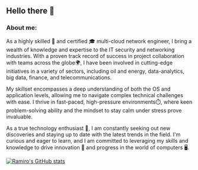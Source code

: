 ## Hello there 👋

### About me:

As a highly skilled 🔧 and certified 🎓 multi-cloud network engineer, I bring a wealth of knowledge and expertise to the IT security and networking industries. With a proven track record of success in project collaboration with teams across the globe🌍, I have been involved in cutting-edge initiatives in a variety of sectors, including oil and energy, data-analytics, big data, finance, and telecommunications.

My skillset encompasses a deep understanding of both the OS and application levels, allowing me to navigate complex technical challenges with ease. I thrive in fast-paced, high-pressure environments⏱️, where keen problem-solving ability and the mindset to stay calm under stress prove invaluable.

As a true technology enthusiast 🤖, I am constantly seeking out new discoveries and staying up to date with the latest trends in the field. I'm curious and eager to learn, and I am committed to leveraging my skills and knowledge to drive innovation 🚀 and progress in the world of computers 🖥️.



[![Ramiro's GitHub stats](https://github-readme-stats.vercel.app/api?username=rdecatri&show_icons=true&theme=dark)](https://github.com/anuraghazra/github-readme-stats)

<!--
**rdecatri/rdecatri** is a ✨ _special_ ✨ repository because its `README.md` (this file) appears on your GitHub profile.

Here are some ideas to get you started:

- 🔭 I’m currently working on ...
- 🌱 I’m currently learning ...
- 👯 I’m looking to collaborate on ...
- 🤔 I’m looking for help with ...
- 💬 Ask me about ...
- 📫 How to reach me: ...
- 😄 Pronouns: ...
- ⚡ Fun fact: ...
-->
